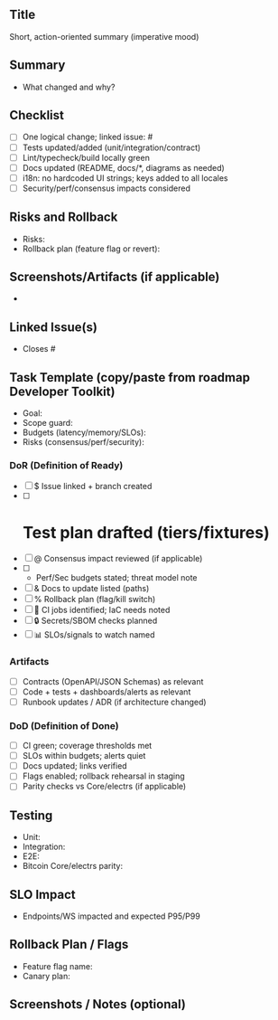 <!-- Auto-applied PR template. Keep concise. Use the Pocket Guide for explanations. -->

## Title

Short, action-oriented summary (imperative mood)

## Summary
- What changed and why?

## Checklist
- [ ] One logical change; linked issue: #
- [ ] Tests updated/added (unit/integration/contract)
- [ ] Lint/typecheck/build locally green
- [ ] Docs updated (README, docs/*, diagrams as needed)
- [ ] i18n: no hardcoded UI strings; keys added to all locales
- [ ] Security/perf/consensus impacts considered

## Risks and Rollback
- Risks:
- Rollback plan (feature flag or revert):

## Screenshots/Artifacts (if applicable)
- 

## Linked Issue(s)

- Closes #<id>

## Task Template (copy/paste from roadmap Developer Toolkit)

- Goal:
- Scope guard:
- Budgets (latency/memory/SLOs):
- Risks (consensus/perf/security):

### DoR (Definition of Ready)
- [ ] $ Issue linked + branch created
- [ ] # Test plan drafted (tiers/fixtures)
- [ ] @ Consensus impact reviewed (if applicable)
- [ ] * Perf/Sec budgets stated; threat model note
- [ ] & Docs to update listed (paths)
- [ ] % Rollback plan (flag/kill switch)
- [ ] 🚀 CI jobs identified; IaC needs noted
- [ ] 🔒 Secrets/SBOM checks planned
- [ ] 📊 SLOs/signals to watch named

### Artifacts
- [ ] Contracts (OpenAPI/JSON Schemas) as relevant
- [ ] Code + tests + dashboards/alerts as relevant
- [ ] Runbook updates / ADR (if architecture changed)

### DoD (Definition of Done)
- [ ] CI green; coverage thresholds met
- [ ] SLOs within budgets; alerts quiet
- [ ] Docs updated; links verified
- [ ] Flags enabled; rollback rehearsal in staging
- [ ] Parity checks vs Core/electrs (if applicable)

## Testing

- Unit:
- Integration:
- E2E:
- Bitcoin Core/electrs parity:

## SLO Impact

- Endpoints/WS impacted and expected P95/P99

## Rollback Plan / Flags

- Feature flag name:
- Canary plan:

## Screenshots / Notes (optional)


